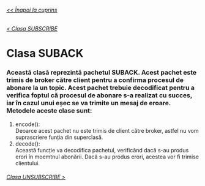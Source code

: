 ###### [<< Înapoi la cuprins](../Cuprins.md)
###### [< Clasa SUBSCRIBE](14.%20SUBSCRIBE.md)
# Clasa SUBACK
### Această clasă reprezintă pachetul SUBACK. Acest pachet este trimis de broker către client pentru a confirma procesul de abonare la un topic. Acest pachet trebuie decodificat pentru a verifica foptul că procesul de abonare s-a realizat cu succes, iar în cazul unui eșec se va trimite un mesaj de eroare. Metodele aceste clase sunt:
1. encode():  
Deoarce acest pachet nu este trimis de client către broker, astfel nu vom suprascriere funția din superclasă.
2. decode():  
Această funcție va decodifica pachetul, verificând dacă s-au produs erori în moemtnul abonării. Dacă s-au produs erori, acestea vor fi trimise clientului.
###### [Clasa UNSUBSCRIBE >](16.%20UNSUBSCRIBE.md)


